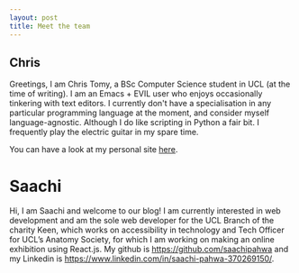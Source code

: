 ```yaml
---
layout: post
title: Meet the team
---
```


## Chris
Greetings, I am Chris Tomy, a BSc Computer Science student in UCL (at the time of writing). I am an Emacs + EVIL user who enjoys occasionally tinkering with text editors. I currently don't have a specialisation in any particular programming language at the moment, and consider myself language-agnostic. Although I do like scripting in Python a fair bit.
I frequently play the electric guitar in my spare time.

You can have a look at my personal site [here](https://cyberchris.xyz/). 

# Saachi
Hi, I am Saachi and welcome to our blog! I am currently interested in web development and am the sole web developer for the UCL Branch of the charity Keen, which works on accessibility in technology and Tech Officer for UCL’s Anatomy Society, for which I am working on making an online exhibition using React.js. My github is https://github.com/saachipahwa and my Linkedin is https://www.linkedin.com/in/saachi-pahwa-370269150/. 
